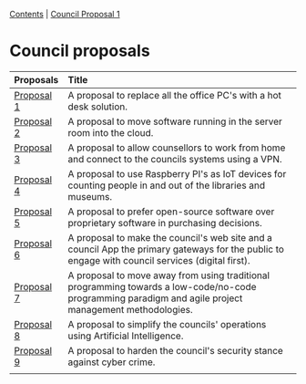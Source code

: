 [Contents](../personal_learning_record/personal_learning_record.md) | [Council Proposal 1](../personal_learning_record/proposal1.md) 

# Council proposals

|  Proposals                              | Title                                                                      |
|:----------------------------------------|:-----------------------------------------------------------------------|
| [Proposal 1](../proposals/proposal1.md) | A proposal to replace all the office PC's with a hot desk solution.    |
| [Proposal 2](../proposals/proposal2.md) | A proposal to move software running in the server room into the cloud.  |
| [Proposal 3](../proposals/proposal3.md) | A proposal to allow counsellors to work from home and connect to the councils systems using a VPN. |
| [Proposal 4](../proposals/proposal4.md) | A proposal to use Raspberry PI's as IoT devices for counting people in and out of the libraries and museums. |
| [Proposal 5](../proposals/proposal5.md) | A proposal to prefer open-source software over proprietary software in purchasing decisions. |
| [Proposal 6](../proposals/proposal6.md) | A proposal to make the council's web site and a council App the primary gateways for the public to engage with council services (digital first). |
| [Proposal 7](../proposals/proposal7.md) | A proposal to move away from using traditional programming towards a low-code/no-code programming paradigm and agile project management methodologies. |
| [Proposal 8](../proposals/proposal8.md) | A proposal to simplify the councils' operations using Artificial Intelligence. |
| [Proposal 9](../proposals/proposal9.md) | A proposal to harden the council's security stance against cyber crime. |
| | |
